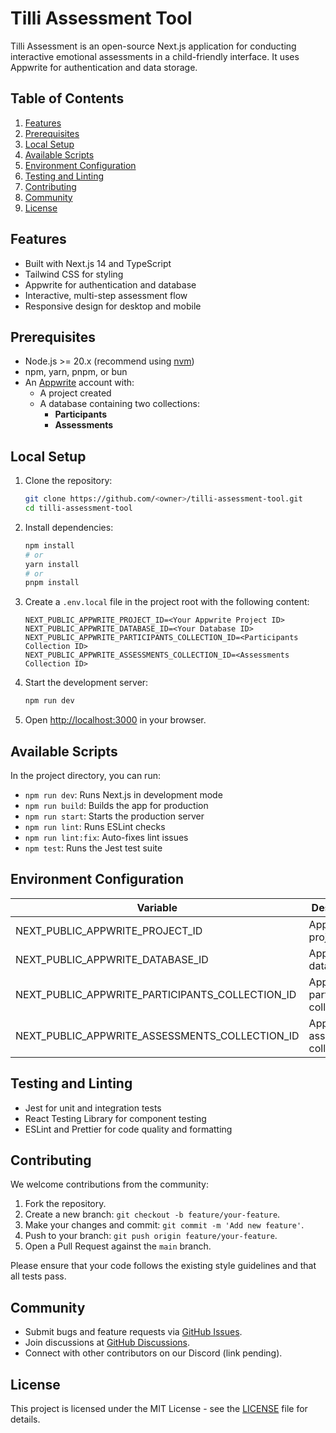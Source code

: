 # Tilli Assessment Tool

Tilli Assessment is an open-source Next.js application for conducting interactive emotional assessments in a child-friendly interface. It uses Appwrite for authentication and data storage.

## Table of Contents

1. [Features](#features)
2. [Prerequisites](#prerequisites)
3. [Local Setup](#local-setup)
4. [Available Scripts](#available-scripts)
5. [Environment Configuration](#environment-configuration)
6. [Testing and Linting](#testing-and-linting)
7. [Contributing](#contributing)
8. [Community](#community)
9. [License](#license)

## Features

- Built with Next.js 14 and TypeScript
- Tailwind CSS for styling
- Appwrite for authentication and database
- Interactive, multi-step assessment flow
- Responsive design for desktop and mobile

## Prerequisites

- Node.js >= 20.x (recommend using [nvm](https://github.com/nvm-sh/nvm))
- npm, yarn, pnpm, or bun
- An [Appwrite](https://appwrite.io/) account with:
  - A project created
  - A database containing two collections:
    - **Participants**
    - **Assessments**

## Local Setup

1. Clone the repository:
   ```bash
   git clone https://github.com/<owner>/tilli-assessment-tool.git
   cd tilli-assessment-tool
   ```
2. Install dependencies:
   ```bash
   npm install
   # or
   yarn install
   # or
   pnpm install
   ```
3. Create a `.env.local` file in the project root with the following content:
   ```dotenv
   NEXT_PUBLIC_APPWRITE_PROJECT_ID=<Your Appwrite Project ID>
   NEXT_PUBLIC_APPWRITE_DATABASE_ID=<Your Database ID>
   NEXT_PUBLIC_APPWRITE_PARTICIPANTS_COLLECTION_ID=<Participants Collection ID>
   NEXT_PUBLIC_APPWRITE_ASSESSMENTS_COLLECTION_ID=<Assessments Collection ID>
   ```
4. Start the development server:
   ```bash
   npm run dev
   ```
5. Open [http://localhost:3000](http://localhost:3000) in your browser.

## Available Scripts

In the project directory, you can run:

- `npm run dev`: Runs Next.js in development mode
- `npm run build`: Builds the app for production
- `npm run start`: Starts the production server
- `npm run lint`: Runs ESLint checks
- `npm run lint:fix`: Auto-fixes lint issues
- `npm test`: Runs the Jest test suite

## Environment Configuration

| Variable                                        | Description                         |
| ----------------------------------------------- | ----------------------------------- |
| NEXT_PUBLIC_APPWRITE_PROJECT_ID                 | Appwrite project ID                 |
| NEXT_PUBLIC_APPWRITE_DATABASE_ID                | Appwrite database ID                |
| NEXT_PUBLIC_APPWRITE_PARTICIPANTS_COLLECTION_ID | Appwrite participants collection ID |
| NEXT_PUBLIC_APPWRITE_ASSESSMENTS_COLLECTION_ID  | Appwrite assessments collection ID  |

## Testing and Linting

- Jest for unit and integration tests
- React Testing Library for component testing
- ESLint and Prettier for code quality and formatting

## Contributing

We welcome contributions from the community:

1. Fork the repository.
2. Create a new branch: `git checkout -b feature/your-feature`.
3. Make your changes and commit: `git commit -m 'Add new feature'`.
4. Push to your branch: `git push origin feature/your-feature`.
5. Open a Pull Request against the `main` branch.

Please ensure that your code follows the existing style guidelines and that all tests pass.

## Community

- Submit bugs and feature requests via [GitHub Issues](https://github.com/tillioss/tilli-assessment-tool/issues).
- Join discussions at [GitHub Discussions](https://github.com/tillioss/tilli-assessment-tool/discussions).
- Connect with other contributors on our Discord (link pending).

## License

This project is licensed under the MIT License - see the [LICENSE](LICENSE) file for details.
